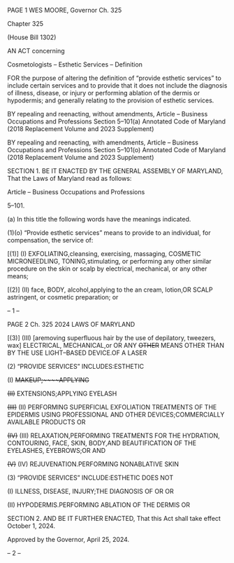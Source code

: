 PAGE 1
WES MOORE, Governor Ch. 325

Chapter 325

(House Bill 1302)

AN ACT concerning

Cosmetologists – Esthetic Services – Definition

FOR the purpose of altering the definition of “provide esthetic services” to include certain
services and to provide that it does not include the diagnosis of illness, disease, or
injury or performing ablation of the dermis or hypodermis; and generally relating to
the provision of esthetic services.

BY repealing and reenacting, without amendments,
Article – Business Occupations and Professions
Section 5–101(a)
Annotated Code of Maryland
(2018 Replacement Volume and 2023 Supplement)

BY repealing and reenacting, with amendments,
Article – Business Occupations and Professions
Section 5–101(o)
Annotated Code of Maryland
(2018 Replacement Volume and 2023 Supplement)

SECTION 1. BE IT ENACTED BY THE GENERAL ASSEMBLY OF MARYLAND,
That the Laws of Maryland read as follows:

Article – Business Occupations and Professions

5–101.

(a) In this title the following words have the meanings indicated.

(1)(o) “Provide esthetic services” means to provide to an individual, for
compensation, the service of:

[(1)] (I) EXFOLIATING,cleansing, exercising, massaging, COSMETIC
MICRONEEDLING, TONING,stimulating, or performing any other similar procedure on
the skin or scalp by electrical, mechanical, or any other means;

[(2)] (II) face, BODY, alcohol,applying to the an cream, lotion,OR SCALP
astringent, or cosmetic preparation; or

– 1 –

PAGE 2
Ch. 325 2024 LAWS OF MARYLAND

[(3)] (III) [aremoving superfluous hair by the use of depilatory, tweezers,
wax] ELECTRICAL, MECHANICAL,or OR ANY ~~OTHER~~ MEANS OTHER THAN BY THE USE
LIGHT–BASED DEVICE.OF A LASER

(2) “PROVIDE SERVICES” INCLUDES:ESTHETIC

(I) ~~MAKEUP;~~~~APPLYING~~

~~(II)~~ EXTENSIONS;APPLYING EYELASH

~~(III)~~ (II) PERFORMING SUPERFICIAL EXFOLIATION
TREATMENTS OF THE EPIDERMIS USING PROFESSIONAL AND OTHER
DEVICES;COMMERCIALLY AVAILABLE PRODUCTS OR

~~(IV)~~ (III) RELAXATION,PERFORMING TREATMENTS FOR THE
HYDRATION, CONTOURING, FACE, SKIN, BODY,AND BEAUTIFICATION OF THE
EYELASHES, EYEBROWS;OR AND

~~(V)~~ (IV) REJUVENATION.PERFORMING NONABLATIVE SKIN

(3) “PROVIDE SERVICES” INCLUDE:ESTHETIC DOES NOT

(I) ILLNESS, DISEASE, INJURY;THE DIAGNOSIS OF OR OR

(II) HYPODERMIS.PERFORMING ABLATION OF THE DERMIS OR

SECTION 2. AND BE IT FURTHER ENACTED, That this Act shall take effect
October 1, 2024.

Approved by the Governor, April 25, 2024.

– 2 –